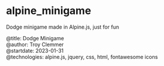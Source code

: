 # alpine_minigame
Dodge minigame made in Alpine.js, just for fun<br>

@title: Dodge Minigame <br>
@author: Troy Clemmer <br>
@startdate: 2023-01-31 <br>
@technologies: alpine.js, jquery, css, html, fontawesome icons <br>
